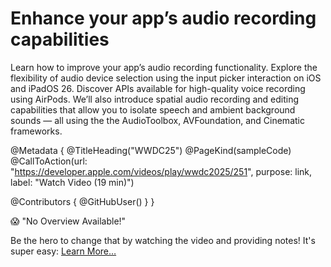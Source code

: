 # Enhance your app’s audio recording capabilities

Learn how to improve your app’s audio recording functionality. Explore the flexibility of audio device selection using the input picker interaction on iOS and iPadOS 26. Discover APIs available for high-quality voice recording using AirPods. We’ll also introduce spatial audio recording and editing capabilities that allow you to isolate speech and ambient background sounds — all using the the AudioToolbox, AVFoundation, and Cinematic frameworks.

@Metadata {
   @TitleHeading("WWDC25")
   @PageKind(sampleCode)
   @CallToAction(url: "https://developer.apple.com/videos/play/wwdc2025/251", purpose: link, label: "Watch Video (19 min)")

   @Contributors {
      @GitHubUser(<replace this with your GitHub handle>)
   }
}

😱 "No Overview Available!"

Be the hero to change that by watching the video and providing notes! It's super easy:
 [Learn More…](https://wwdcnotes.com/documentation/wwdcnotes/contributing)
